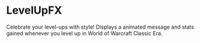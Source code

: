 # LevelUpFX
Celebrate your level-ups with style! Displays a animated message and stats gained whenever you level up in World of Warcraft Classic Era.
